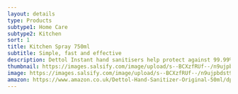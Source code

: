 ```yaml
---
layout: details
type: Products
subtype1: Home Care
subtype2: Kitchen
sort: 1
title: Kitchen Spray 750ml
subtitle: Simple, fast and effective
description: Dettol Instant hand sanitisers help protect against 99.99% of germs, with no need for soap or water.
thumbnail: https://images.salsify.com/image/upload/s--BCXzfRUf--/n9ujpbdst9yxbpilf9wf.png
image: https://images.salsify.com/image/upload/s--BCXzfRUf--/n9ujpbdst9yxbpilf9wf.png
amazon: https://www.amazon.co.uk/Dettol-Hand-Sanitizer-Original-50ml/dp/B08HYQW9GP/ref=sr_1_4?keywords=dettol+instant+hand+sanitizer&qid=1661961971&refinements=p_76%3A419158031&rnid=419157031&rps=1&sprefix=dettol+instant+%2Caps%2C80&sr=8-4
---
```

